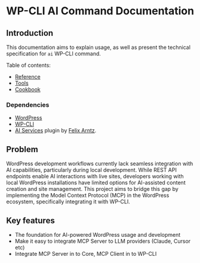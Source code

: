 # WP-CLI AI Command Documentation

## Introduction

This documentation aims to explain usage, as well as present the technical specification for `ai` WP-CLI command.

Table of contents:
- [Reference](reference.md)
- [Tools](tools.md)
- [Cookbook](prompts-cookbook.md)

### Dependencies

- [WordPress](https://wordpress.org/download/)
- [WP-CLI](https://make.wordpress.org/cli/handbook/guides/installing/)
- [AI Services](https://github.com/felixarntz/ai-services/) plugin by [Felix Arntz](https://github.com/felixarntz).

## Problem

WordPress development workflows currently lack seamless integration with AI capabilities, particularly during local development. While REST API endpoints enable AI interactions with live sites, developers working with local WordPress installations have limited options for AI-assisted content creation and site management. This project aims to bridge this gap by implementing the Model Context Protocol (MCP) in the WordPress ecosystem, specifically integrating it with WP-CLI.

## Key features

- The foundation for AI-powered WordPress usage and development
- Make it easy to integrate MCP Server to LLM providers (Claude, Cursor etc)
- Integrate MCP Server in to Core, MCP Client in to WP-CLI


